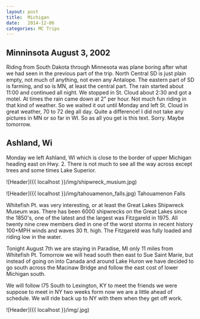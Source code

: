 ```yaml
---
layout: post
title:  Michigan
date:   2014-12-06 
categories: MC Trips
---
```


Minninsota August 3, 2002
-------------------------

Riding from South Dakota through Minnesota was plane boring after what we had seen in the previous part of the trip. North Central SD is just plain empty, not much of anything, not even any Antalope. The eastern part of SD is farming, and so is MN, at least the central part. The rain started about 11:00 and continued all night. We stopped in St. Cloud about 2:30 and got a motel. At times the rain came down at 2" per hour. Not much fun riding in that kind of weather. So we waited
it out until Monday and left St. Cloud in great weather, 70 to 72 deg all day. Quite a difference!  I did not take any pictures in MN or so far in WI. So as all you get is this text. Sorry. Maybe tomorrow.

Ashland, Wi
-----------

Monday we left Ashland, WI which is close to the border of upper Michigan heading east on Hwy. 2. There is not much to see all the way across except trees and some times Lake Superior.


![Header]({{ localhost }}/img/shipwreck_musium.jpg) 

![Header]({{ localhost }}/img/tahouamenon_falls.jpg) Tahouamenon Falls

Whitefish Pt. was very interesting, or at least the Great Lakes Shipwreck Museum was. There has been 6000 shipwrecks on the Great Lakes since the 1850's, one of the latest and the largest was Fitzgareld in 1975. All twenty nine crew members died in one of the worst storms in recent history 100+MPH winds and waves 30 ft. high. The Fitzgareld was fully loaded and riding low in the water.

Tonight August 7th we are staying in Paradise, MI only 11 miles from Whitefish Pt. Tomorrow we will head south then east to Sue Saint Marie, but instead of going on into Canada and around Lake Huron we have decided to go south across the Macinaw Bridge and follow the east cost of lower Michigan south. 

We will follow I75 South to Lexington, KY to meet the friends we were suppose to meet in NY two weeks form now we are a little ahead of schedule. We will ride back up to NY with them when they get off work.

![Header]({{ localhost }}/img/.jpg) 


